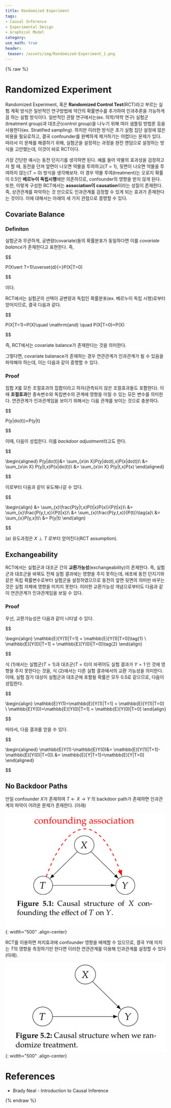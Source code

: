```yaml
---
title: Randomized Experiment
tags:
- Causal Inference
- Experimental Design
- Graphical Model
category: 
use_math: true
header: 
 teaser: /assets/img/Randomized-Experiment_1.png
---
```

{% raw %}
# Randomized Experiment

Randomized Experiment, 혹은 **Randomized Control Test**(RCT)라고 부르는 실험 계획 방식은 일반적인 연구방법에 약간의 확률변수를 추가하여 인과추론을 가능하게끔 하는 실험 방식이다. 일반적인 관찰 연구에서는(ex. 의학/약학 연구) 실험군(treatment group)과 대조군(control group)을 나누기 위해 여러 샘플링 방법론 등을 사용한다(ex. Stratified sampling). 하지만 이러한 방식은 초기 실험 집단 설정에 많은 비용을 필요로하고, 결국 confounder를 완벽하게 제거하기는 어렵다는 문제가 있다. 따라서 이 문제를 해결하기 위해, 실험군을 설정하는 과정을 완전 랜덤으로 설정하는 방식을 고안했는데, 이것이 바로 RCT이다.

가장 간단한 예시는 동전 던지기를 생각하면 된다. 예를 들어 약물의 효과성을 검정하고자 할 때, 동전을 던져 앞면이 나오면 약물을 투여하고($T=1$), 뒷면이 나오면 약물을 투여하지 않는($T=0$) 방식을 생각해보자. 이 경우 약물 투여(treatment)는 오로지 확률이 0.5인 **베르누이 독립시행**에만 의존하므로, confounder의 영향을 받지 않게 된다. 또한, 이렇게 구성한 RCT에서는 **association이 causation**이라는 성질이 존재한다. 즉, 상관관계를 파악하는 것 만으로도 인과관계를 검정할 수 있게 되는 효과가 존재한다는 것이다. 이에 대해서는 아래의 세 가지 관점으로 증명할 수 있다.

## Covariate Balance

### Definiton
실험군과 무관하게, 공변량(covariate)들의 확률분포가 동일하다면 이를 *covariate balance*가 존재한다고 표현한다. 즉,


$$

P(X\vert T=1)\overset{d}{=}P(X|T=0)


$$

이다.

RCT에서는 실험군의 선택이 공변량과 독립인 확률분포(ex. 베르누이 독립 시행)로부터 얻어지므로, 결국 다음과 같다.


$$

P(X|T=1)=P(X)\quad \mathrm{and} \quad P(X|T=0)=P(X)


$$

즉, RCT에서는 covariate balance가 존재한다는 것을 의미한다.

그렇다면, covariate balanace가 존재하는 경우 연관관계가 인과관계가 될 수 있음을 파악해야 하는데, 이는 다음과 같이 증명할 수 있다.

### Proof
집합 $X$를 모든 조절효과의 집합이라고 하자(관측되지 않은 조절효과들도 포함한다). 이때 **조절효과**란 종속변수와 독립변수의 관계에 영향을 미칠 수 있는 모든 변수를 의미한다. 연관관계가 인과관계임을 보이기 위해서는 다음 관계를 보이는 것으로 충분하다.


$$

P(y|do(t))=P(y|t)


$$

이때, 다음이 성립한다. 이를 *backdoor adjustment*라고도 한다.


$$

\begin{aligned}
P(y|do(t))&= \sum_{x\in X}P(y|do(t),x)P(x|do(t))\\
&= \sum_{x\in X} P(y|t,x)P(x|do(t))\\
&= \sum_{x\in X} P(y|t,x)P(x)
\end{aligned}


$$

이로부터 다음과 같이 유도해나갈 수 있다.


$$

\begin{align}
&= \sum_{x}\frac{P(y|t,x)P(t|x)P(x)}{P(t|x)}\\
&= \sum_{x}\frac{P(y,t,x)}{P(t|x)}\\
&= \sum_{x}\frac{P(y,t,x)}{P(t)}\tag{a}\\
&= \sum_{x}P(y,x|t)\\
&= P(y|t)
\end{align}


$$

(a) 유도과정은 $X\perp T$ 로부터 얻어진다(RCT assumption).


## Exchangeability

RCT에서는 실험군과 대조군 간의 **교환가능성**(exchangeability)이 존재한다. 즉, 실험군과 대조군을 바꿔도 전체 실험 결과에는 영향을 주지 못하는데, 애초에 동전 던지기와 같은 독립 확률변수로부터 실험군을 설정하였으므로 동전의 앞면 뒷면의 의미만 바꾸는 것은 실험 자체에 영향을 미치지 못한다. 이러한 교환가능성 개념으로부터도 다음과 같이 연관관계가 인과관계임을 보일 수 있다.

### Proof
우선, 교환가능성은 다음과 같이 나타낼 수 있다.


$$

\begin{align}
\mathbb{E}[Y(1)|T=1] = \mathbb{E}[Y(1)|T=0]\tag{1} \\
\mathbb{E}[Y(0)|T=1] = \mathbb{E}[Y(0)|T=0]\tag{2}
\end{align}


$$

식 (1)에서는 실험군($T=1$)과 대조군($T=0$)이 바뀌어도 실험 결과가 $Y=1$ 인 것에 영향을 주지 못한다는 것을, 식 (2)에서는 다른 실험 결과에서의 교환 가능성을 의미한다. 이때, 실험 참가 대상이 실험군과 대조군에 포함될 확률은 모두 $0.5$로 같으므로, 다음이 성립한다.


$$

\begin{align}
\mathbb{E}Y(1)=\mathbb{E}[Y(1)|T=1] = \mathbb{E}[Y(1)|T=0] \\
\mathbb{E}Y(0)=\mathbb{E}[Y(0)|T=1] = \mathbb{E}[Y(0)|T=0]
\end{align}


$$

따라서, 다음 결과를 얻을 수 있다.


$$

\begin{aligned}
\mathbb{E}Y(1)-\mathbb{E}Y(0)&= \mathbb{E}[Y(1)|T=1]-\mathbb{E}[Y(0)|T=0]\\
&= \mathbb{E}[Y|T=1]=\mathbb{E}[Y|T=0]
\end{aligned}


$$

## No Backdoor Paths

만일 confounder $X$가 존재하여 $T\leftarrow X\rightarrow Y$ 의 backdoor path가 존재하면 인과관계의 파악이 어려운 문제가 존재한다. (아래)

![](/assets/img/Randomized-Experiment_0.png){: width="500" .align-center}

RCT를 이용하면 처치효과에 confounder 영향을 배제할 수 있으므로, 결국 $Y$에 미치는 $T$의 영향을 측정하기만 한다면 이러한 연관관계를 이용해 인과관계를 설정할 수 있다(아래).

![](/assets/img/Randomized-Experiment_1.png){: width="500" .align-center}


# References
- Brady Neal - Introduction to Causal Inference

{% endraw %}
